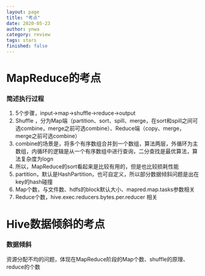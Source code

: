 ```yaml
---
layout: page
title: "考点"
date: 2020-05-23
author: ynwa
category: review
tags: stars
finished: false
---
```


# MapReduce的考点

### 简述执行过程

1. 5个步骤，input->map->shuffle->reduce->output
2. Shuffle ，分为Map端（partition、sort、spill、merge，在sort和spill之间可选combine，merge之前可选combine）、Reduce端（copy、merge，merge之前可选combine）
3. combine的场景是，将多个有序数组合并到一个数组，算法两层，外循环为主数组，内循环的逻辑是从一个有序数组中进行查询，二分查找是最优算法，算法复杂度为logn
4. 所以，MapReduce的sort看起来是比较有用的，但是也比较损耗性能
5. partition，默认是HashPartition，也可自定义，所以部分数据倾斜问题是出在key的hash碰撞
6. Map个数，与文件数、hdfs的block默认大小、mapred.map.tasks参数相关
7. Reduce个数，hive.exec.reducers.bytes.per.reducer 相关



# Hive数据倾斜的考点

### 数据倾斜

资源分配不均的问题，体现在MapReduce阶段的Map个数、shuffle的原理、reduce的个数